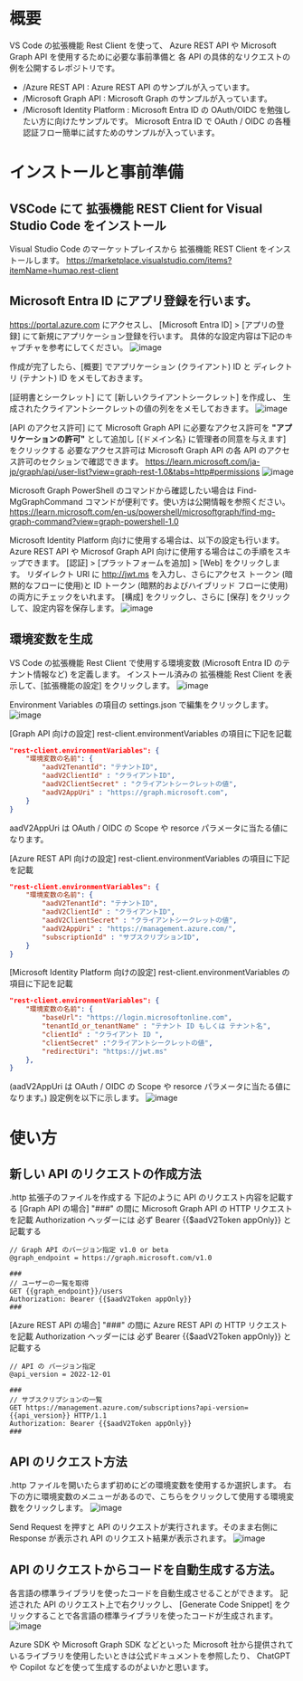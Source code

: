 # 概要
VS Code の拡張機能 Rest Client を使って、 Azure REST API や Microsoft Graph API を使用するために必要な事前準備と
各 API の具体的なリクエストの例を公開するレポジトリです。

* /Azure REST API : Azure REST API のサンプルが入っています。
* /Microsoft Graph API : Microsoft Graph のサンプルが入っています。
* /Microsoft Identity Platform : Microsoft Entra ID の OAuth/OIDC を勉強したい方に向けたサンプルです。 Microsoft Entra ID で OAuth / OIDC の各種認証フロー簡単に試すためのサンプルが入っています。

# インストールと事前準備
## VSCode にて 拡張機能 REST Client for Visual Studio Code をインストール
Visual Studio Code のマーケットプレイスから 拡張機能 REST Client をインストールします。
https://marketplace.visualstudio.com/items?itemName=humao.rest-client

## Microsoft Entra ID にアプリ登録を行います。
https://portal.azure.com にアクセスし、 [Microsoft Entra ID] > [アプリの登録] にて新規にアプリケーション登録を行います。
具体的な設定内容は下記のキャプチャを参考にしてください。
![image](https://github.com/shmiki-microsoft/REST-Client-for-Visual-Studio-Code---Example-requests-for-Azure-REST-API-and-Microsoft-Graph-API/assets/74346899/36009611-99db-4311-8f85-a62736bf909b)

作成が完了したら、[概要] でアプリケーション (クライアント) ID と ディレクトリ (テナント) ID をメモしておきます。

[証明書とシークレット] にて [新しいクライアントシークレット] を作成し、
生成されたクライアントシークレットの値の列ををメモしておきます。
![image](https://github.com/shmiki-microsoft/REST-Client-for-Visual-Studio-Code---Example-requests-for-Azure-REST-API-and-Microsoft-Graph-API/assets/74346899/c2f56ff0-381c-4de8-af94-f1806c8e3a44)

[API のアクセス許可] にて Microsoft Graph API に必要なアクセス許可を **"アプリケーションの許可"** として追加し [{ドメイン名} に管理者の同意を与えます] をクリックする
必要なアクセス許可は Microsoft Graph API の各 API のアクセス許可のセクションで確認できます。
https://learn.microsoft.com/ja-jp/graph/api/user-list?view=graph-rest-1.0&tabs=http#permissions
![image](https://github.com/shmiki-microsoft/REST-Client-for-Visual-Studio-Code---Example-requests-for-Azure-REST-API-and-Microsoft-Graph-API/assets/74346899/aeef9f8e-9f38-461e-a51f-b860060ccede)

Microsoft Graph PowerShell のコマンドから確認したい場合は
Find-MgGraphCommand  コマンドが便利です。使い方は公開情報を参照ください。
https://learn.microsoft.com/en-us/powershell/microsoftgraph/find-mg-graph-command?view=graph-powershell-1.0

Microsoft Identity Platform 向けに使用する場合は、以下の設定も行います。 Azure REST API や Microsof Graph API 向けに使用する場合はこの手順をスキップできます。
[認証] > [プラットフォームを追加] > [Web] をクリックします。
リダイレクト URI に http://jwt.ms を入力し、さらにアクセス トークン (暗黙的なフローに使用)と
ID トークン (暗黙的およびハイブリッド フローに使用) の両方にチェックをいれます。
[構成] をクリックし、さらに [保存] をクリックして、設定内容を保存します。
![image](https://github.com/shmiki-microsoft/REST-Client-for-Visual-Studio-Code---Example-requests-for-Azure-REST-API-and-Microsoft-Graph-API/assets/74346899/8fe09995-31d9-4c32-b4b3-d1b30c9156d8)

## 環境変数を生成
VS Code の拡張機能 Rest Client で使用する環境変数 (Microsoft Entra ID のテナント情報など) を定義します。
インストール済みの 拡張機能 Rest Client を表示して、[拡張機能の設定] をクリックします。
![image](https://github.com/shmiki-microsoft/REST-Client-for-Visual-Studio-Code---Example-requests-for-Azure-REST-API-and-Microsoft-Graph-API/assets/74346899/9321891c-5ea3-4826-b3a2-e6deab44e3a1)


Environment Variables の項目の settings.json で編集をクリックします。
![image](https://github.com/shmiki-microsoft/REST-Client-for-Visual-Studio-Code---Example-requests-for-Azure-REST-API-and-Microsoft-Graph-API/assets/74346899/3fb0a5b8-233a-4b5a-a74c-c13921c7a144)

[Graph API 向けの設定]
rest-client.environmentVariables の項目に下記を記載
```json:settings.json
"rest-client.environmentVariables": {
    "環境変数の名前": {
        "aadV2TenantId": "テナントID",
        "aadV2ClientId" : "クライアントID",
        "aadV2ClientSecret" : "クライアントシークレットの値",
        "aadV2AppUri" : "https://graph.microsoft.com",
    }
}
```
aadV2AppUri は OAuth / OIDC の Scope や resorce パラメータに当たる値になります。

[Azure REST API 向けの設定]
rest-client.environmentVariables の項目に下記を記載
```json:settings.json
"rest-client.environmentVariables": {
    "環境変数の名前": {
        "aadV2TenantId": "テナントID",
        "aadV2ClientId" : "クライアントID",
        "aadV2ClientSecret" : "クライアントシークレットの値",
        "aadV2AppUri" : "https://management.azure.com/",
        "subscriptionId" : "サブスクリプションID",
    }
}
```
[Microsoft Identity Platform 向けの設定]
rest-client.environmentVariables の項目に下記を記載
```json:settings.json
"rest-client.environmentVariables": {
    "環境変数の名前": {
        "baseUrl": "https://login.microsoftonline.com",
        "tenantId_or_tenantName" : "テナント ID もしくは テナント名",
        "clientId" : "クライアント ID ",
        "clientSecret" :"クライアントシークレットの値",
        "redirectUri": "https://jwt.ms"
    },
}
```
(aadV2AppUri は OAuth / OIDC の Scope や resorce パラメータに当たる値になります。)
設定例を以下に示します。
![image](https://github.com/shmiki-microsoft/REST-Client-for-Visual-Studio-Code---Example-requests-for-Azure-REST-API-and-Microsoft-Graph-API/assets/74346899/d6c8701f-0077-4246-b340-d06f8f159864)


# 使い方
## 新しい API のリクエストの作成方法
.http 拡張子のファイルを作成する
下記のように API のリクエスト内容を記載する
[Graph API の場合]
"###" の間に Microsoft Graph API の HTTP リクエストを記載
Authorization ヘッダーには 必ず Bearer {{$aadV2Token appOnly}} と記載する
```
// Graph API のバージョン指定 v1.0 or beta
@graph_endpoint = https://graph.microsoft.com/v1.0

###
// ユーザーの一覧を取得
GET {{graph_endpoint}}/users
Authorization: Bearer {{$aadV2Token appOnly}}
###
```

[Azure REST API の場合]
"###" の間に Azure REST API の HTTP リクエストを記載
Authorization ヘッダーには 必ず Bearer {{$aadV2Token appOnly}} と記載する
```
// API の バージョン指定
@api_version = 2022-12-01

###
// サブスクリプションの一覧
GET https://management.azure.com/subscriptions?api-version={{api_version}} HTTP/1.1
Authorization: Bearer {{$aadV2Token appOnly}}
###
```

## API のリクエスト方法
.http ファイルを開いたらまず初めにどの環境変数を使用するか選択します。
右下の方に環境変数のメニューがあるので、こちらをクリックして使用する環境変数をクリックします。
![image](https://github.com/shmiki-microsoft/REST-Client-for-Visual-Studio-Code---Example-requests-for-Azure-REST-API-and-Microsoft-Graph-API/assets/74346899/6bc867f2-150e-4427-a5b2-071304e53aff)

Send Request を押すと API のリクエストが実行されます。そのまま右側に Response が表示され API のリクエスト結果が表示されます。
![image](https://github.com/shmiki-microsoft/REST-Client-for-Visual-Studio-Code---Example-requests-for-Azure-REST-API-and-Microsoft-Graph-API/assets/74346899/60956702-930e-4be5-8fdd-8b638e55796d)

## API のリクエストからコードを自動生成する方法。
各言語の標準ライブラリを使ったコードを自動生成させることができます。
記述された API のリクエスト上で右クリックし、 [Generate Code Snippet] をクリックすることで各言語の標準ライブラリを使ったコードが生成されます。
![image](https://github.com/shmiki-microsoft/REST-Client-for-Visual-Studio-Code---Example-requests-for-Azure-REST-API-and-Microsoft-Graph-API/assets/74346899/93c93982-a84e-4c95-bb7c-85ee36fefc99)

Azure SDK や Microsoft Graph SDK などといった Microsoft 社から提供されているライブラリを使用したいときは公式ドキュメントを参照したり、
ChatGPT や Copilot などを使って生成するのがよいかと思います。

